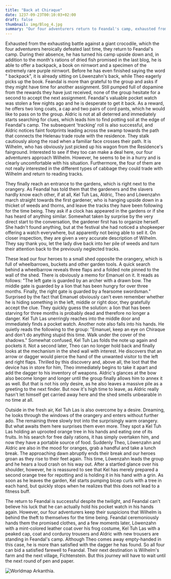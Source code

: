```yaml
---
title: "Back at Chiraque"
date: 1237-09-23T00:10:03+02:00
draft: false
thumbnail: img/Blog_4.jpg
summary: "Our four adventurers return to Feandal's camp, exhausted from their fight against the giant crocodile in the last session. Here they finally receive their long-awaited first quest reward. Furthermore, Feandal is so enthusiastic about their results that he immediately offers them a new mission. Our four don't need to be asked twice and naturally accept the new quest. You can find out where it takes them here:"
---
```


Exhausted from the exhausting battle against a giant crocodile, which the four adventurers heroically defeated last time, they return to Feandal's camp. During their absence, he has turned his camp upside down and, in addition to the month's rations of dried fish promised in the last blog, he is able to offer a backpack, a book on nirnwort and a specimen of the extremely rare purple nirnwort. Before he has even finished saying the word " backpack", it is already sitting on Löwenzahn's back, while Theo eagerly picks up the book. Feandal is more than grateful to the group and asks if they might have time for another assignment. Still pumped full of dopamine from the rewards they have just received, none of the group hesitate for a second to accept the next assignment. Feandal's valuable pocket watch was stolen a few nights ago and he is desperate to get it back. As a reward, he offers two long coats, a cap and two pairs of cord pants, which he would like to pass on to the group. Aldric is not at all deterred and immediately starts searching for clues, which leads him to find potting soil at the edge of Feandal's camp. The subsequent 'tracking' roll is also successful, and Aldric notices faint footprints leading across the swamp towards the path that connects the Helenau trade route with the residence. They stalk cautiously along the road when a familiar face crosses their path. It is Wilhelm, who has obviously just picked up his wagon from the Residence's fairground. Interested to see if they too can make a deal here, our four adventurers approach Wilhelm. However, he seems to be in a hurry and is clearly uncomfortable with his situation. Furthermore, the four of them are not really interested in the different types of cabbage they could trade with Wilhelm and return to reading tracks.

They finally reach an entrance to the gardens, which is right next to the orangery. As Feandal has told them that the gardeners and the slavers hardly know each other, if at all, Kel Tuh Las, Aldric, Theo and Löwenzahn march straight towards the first gardener, who is hanging upside down in a thicket of weeds and thorns, and leave the tracks they have been following for the time being. They ask if a clock has appeared in the gardens or if she has heard of anything similar. Somewhat taken by surprise by the very direct start to the conversation, the gardener first has to organize herself. She hadn't found anything, but at the festival she had noticed a shopkeeper offering a watch everywhere, but apparently not being able to sell it. On closer inspection, they are given a very accurate description of Wilhelm. They say thank you, let the lady dive back into her pile of weeds and turn their attention back to the previously neglected tracks.

These lead our four heroes to a small shed opposite the orangery, which is full of wheelbarrows, buckets and other garden tools. A quick search behind a wheelbarrow reveals three flaps and a folded note pinned to the wall of the shed. There is obviously a memo for Emanuel on it. It reads as follows: "The left gate is guarded by an archer with a drawn bow. The middle gate is guarded by a lion that has been hungry for over three months. Finally, the right gate is guarded by a fearsome swordsman." Surprised by the fact that Emanuel obviously can't even remember whether he is hiding something in the left, middle or right door, they gratefully accept the clue. They quickly guess the solution: a lion that has been starving for three months is probably dead and therefore no longer a danger. Kel Tuh Las unerringly reaches into the middle door and immediately finds a pocket watch. Another note also falls into his hands. He quietly reads the following to the group: "Emanuel, keep an eye on Chiraque and don't do anything stupid this time. Walk under the cover of the shadows." Somewhat confused, Kel Tuh Las folds the note up again and pockets it. Not a second later, Theo can no longer hold back and finally looks at the mechanism in the shed wall with interest. He discovers that an arrow or dagger would pierce the hand of the unwanted visitor to the left and right flaps. Thrilled by this discovery and, above all, the loot that the device has in store for him, Theo immediately begins to take it apart and add the dagger to his inventory of weapons. Aldric's glances at the bow also become longer and longer until the group finally allows him to annex it as well. But that is not his only desire, as he also leaves a massive pile as a greeting to the next finder. But now it's high time to leave, as Aldric really hasn't let himself get carried away here and the shed smells unbearable in no time at all.

Outside in the fresh air, Kel Tuh Las is also overcome by a desire. Dreaming, he looks through the windows of the orangery and enters without further ado. The remaining three slowly trot into the surprisingly warm orangery. But what awaits them here surprises them even more. They spot a Kel Tuh Las holding an uprooted orange tree in his hands and eating one of its fruits. In his search for free daily rations, it has simply overtaken him, and now they have a portable source of food. Suddenly Theo, Löwenzahn and Aldric are also in the mood for oranges, grab a handful and take a lunch break. The approaching dawn abruptly ends their break and our heroes groan as they rise to their feet again. This time, Löwenzahn leads the group and he hears a loud crash on his way out. After a startled glance over his shoulder, however, he is reassured to see that Kel has merely prepared a second orange tree for repotting and is holding it in his hand with a grin. As soon as he leaves the garden, Kel starts pumping bicep curls with a tree in each hand, but quickly stops when he realizes that this does not lead to a fitness buff.

The return to Feandal is successful despite the twilight, and Feandal can't believe his luck that he can actually hold his pocket watch in his hands again. However, our four adventurers keep their suspicions that Wilhelm is behind the theft to themselves for the time being. Feandal ceremoniously hands them the promised clothes, and a few moments later, Löwenzahn with a mint-colored leather coat over his frog costume, Kel Tuh Las with a peaked cap, coat and corduroy trousers and Aldric with new trousers are standing in Feandal's camp. Although Theo comes away empty-handed in this case, he is more than satisfied with the dagger he has found. So all four can bid a satisfied farewell to Feandal. Their next destination is Wilhelm's farm and the next village, Fichtenstein. But this journey will have to wait until the next round of pen and paper.

<div class="center">
  <img class="img-fluid" title="Worldmap Arkanthia" alt="Worldmap Arkanthia." src="./img/Arkanthia_Full_Map_Blog_1-4.jpg" />
</div>


